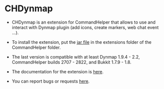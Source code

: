 CHDynmap
========

- CHDynmap is an extension for CommandHelper that allows to use and interact with Dynmap plugin (add icons, create markers, web chat event ...).

- To install the extension, put the [jar file](http://ci.nixium.com/job/CHDynMap/) in the extensions folder of the CommandHelper folder.
 
- The last version is compatible with at least Dynmap 1.9.4 - 2.2, CommandHelper builds 2707 - 2822, and Bukkit 1.7.9 - 1.8.

- The documentation for the extension is [here](https://github.com/Hekta/CHDynmap/blob/master/documentation/Documentation.md).

- You can report bugs or requests [here](https://github.com/Hekta/CHDynmap/issues).
